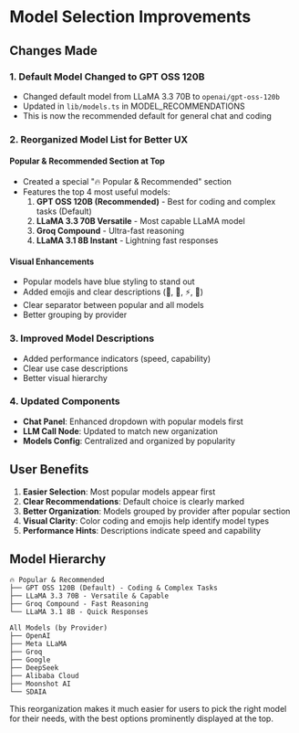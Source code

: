 # Model Selection Improvements

## Changes Made

### 1. **Default Model Changed to GPT OSS 120B**

- Changed default model from LLaMA 3.3 70B to `openai/gpt-oss-120b`
- Updated in `lib/models.ts` in MODEL_RECOMMENDATIONS
- This is now the recommended default for general chat and coding

### 2. **Reorganized Model List for Better UX**

#### **Popular & Recommended Section at Top**

- Created a special "🔥 Popular & Recommended" section
- Features the top 4 most useful models:
  1. **GPT OSS 120B (Recommended)** - Best for coding and complex tasks (Default)
  2. **LLaMA 3.3 70B Versatile** - Most capable LLaMA model
  3. **Groq Compound** - Ultra-fast reasoning
  4. **LLaMA 3.1 8B Instant** - Lightning fast responses

#### **Visual Enhancements**

- Popular models have blue styling to stand out
- Added emojis and clear descriptions (🌟, 🚀, ⚡, 💨)
- Clear separator between popular and all models
- Better grouping by provider

### 3. **Improved Model Descriptions**

- Added performance indicators (speed, capability)
- Clear use case descriptions
- Better visual hierarchy

### 4. **Updated Components**

- **Chat Panel**: Enhanced dropdown with popular models first
- **LLM Call Node**: Updated to match new organization
- **Models Config**: Centralized and organized by popularity

## User Benefits

1. **Easier Selection**: Most popular models appear first
2. **Clear Recommendations**: Default choice is clearly marked
3. **Better Organization**: Models grouped by provider after popular section
4. **Visual Clarity**: Color coding and emojis help identify model types
5. **Performance Hints**: Descriptions indicate speed and capability

## Model Hierarchy

```
🔥 Popular & Recommended
├── GPT OSS 120B (Default) - Coding & Complex Tasks
├── LLaMA 3.3 70B - Versatile & Capable
├── Groq Compound - Fast Reasoning
└── LLaMA 3.1 8B - Quick Responses

All Models (by Provider)
├── OpenAI
├── Meta LLaMA
├── Groq
├── Google
├── DeepSeek
├── Alibaba Cloud
├── Moonshot AI
└── SDAIA
```

This reorganization makes it much easier for users to pick the right model for their needs, with the best options prominently displayed at the top.
